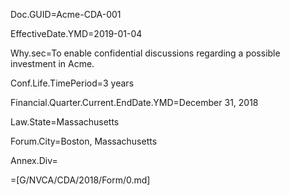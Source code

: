 Doc.GUID=Acme-CDA-001

EffectiveDate.YMD=2019-01-04

Why.sec=To enable confidential discussions regarding a possible investment in Acme.

Conf.Life.TimePeriod=3 years

Financial.Quarter.Current.EndDate.YMD=December 31, 2018

Law.State=Massachusetts

Forum.City=Boston, Massachusetts

Annex.Div=</i>

=[G/NVCA/CDA/2018/Form/0.md]